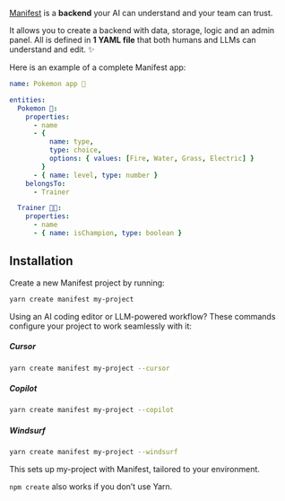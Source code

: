 [Manifest](https://manifest.build) is a **backend** your AI can understand and your team can trust.

It allows you to create a backend with data, storage, logic and an admin panel. All is defined in **1 YAML file** that both humans and LLMs can understand and edit. ✨

Here is an example of a complete Manifest app:

```yaml
name: Pokemon app 🐣

entities:
  Pokemon 🐉:
    properties:
      - name
      - {
          name: type,
          type: choice,
          options: { values: [Fire, Water, Grass, Electric] }
        }
      - { name: level, type: number }
    belongsTo:
      - Trainer

  Trainer 🧑‍🎤:
    properties:
      - name
      - { name: isChampion, type: boolean }
```

## Installation

Create a new Manifest project by running:

```bash
yarn create manifest my-project
```

Using an AI coding editor or LLM-powered workflow? These commands configure your project to work seamlessly with it:

##### Cursor

```bash
yarn create manifest my-project --cursor
```

##### Copilot

```bash
yarn create manifest my-project --copilot
```

##### Windsurf

```bash
yarn create manifest my-project --windsurf
```

This sets up my-project with Manifest, tailored to your environment.

`npm create` also works if you don’t use Yarn.
